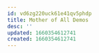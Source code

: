 ```yaml
---
id: vd6zg220uck61e41qv5phdp
title: Mother of All Demos
desc: ''
updated: 1660354612741
created: 1660354612741
---
```



